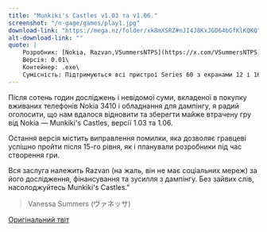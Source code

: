 ```yaml
---
title: "Munkiki's Castles v1.03 та v1.06."
screenshot: "/n-gage/games/play1.jpg"
download-link: "https://mega.nz/folder/xk8mXSRZ#nJI4J8KxJGD64bGfKlKQKQ"
alt-download-link: ""
quote: |
    Розробник: [Nokia, Razvan,VSummersNTPS](https://x.com/VSummersNTPS)\
    Версія: 0.01\
    Контейнер: .exe\
    Сумісність: Підтримуються всі пристрої Series 60 з екранами 12 і 16 біт.
---
```


Після сотень годин досліджень і невідомої суми, вкладеної в покупку вживаних телефонів Nokia 3410 і обладнання для дампінгу, я радий оголосити, що нам вдалося відновити та зберегти майже втрачену гру від Nokia — Munkiki's Castles, версії 1.03 та 1.06.

Остання версія містить виправлення помилки, яка дозволяє гравцеві успішно пройти після 15-го рівня, як і планували розробники під час створення гри.

Вся заслуга належить Razvan (на жаль, він не має соціальних мереж) за його дослідження, фінансування та зусилля з дампінгу. Без зайвих слів, насолоджуйтесь Munkiki's Castles."

>Vanessa Summers (ヴァネッサ)

[Оригінальний твіт](https://x.com/VSummersNTPS/status/1655636765896499225)
